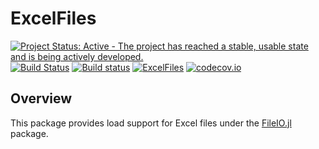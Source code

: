 # ExcelFiles

[![Project Status: Active - The project has reached a stable, usable state and is being actively developed.](http://www.repostatus.org/badges/latest/active.svg)](http://www.repostatus.org/#active)
[![Build Status](https://travis-ci.org/davidanthoff/ExcelFiles.jl.svg?branch=master)](https://travis-ci.org/davidanthoff/ExcelFiles.jl)
[![Build status](https://ci.appveyor.com/api/projects/status/a1m3yhp25fgryfc3/branch/master?svg=true)](https://ci.appveyor.com/project/davidanthoff/excelfiles-jl/branch/master)
[![ExcelFiles](http://pkg.julialang.org/badges/ExcelFiles_0.6.svg)](http://pkg.julialang.org/?pkg=ExcelFiles)
[![codecov.io](http://codecov.io/github/davidanthoff/ExcelFiles.jl/coverage.svg?branch=master)](http://codecov.io/github/davidanthoff/ExcelFiles.jl?branch=master)

## Overview

This package provides load support for Excel files under the
[FileIO.jl](https://github.com/JuliaIO/FileIO.jl) package.
